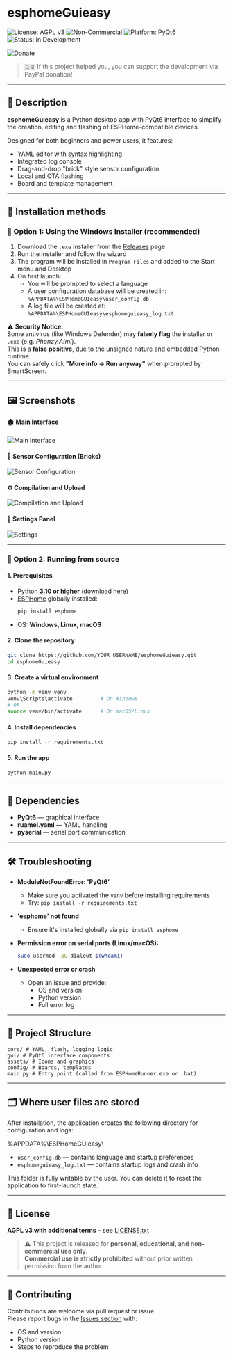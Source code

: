 
# esphomeGuieasy

![License: AGPL v3](https://img.shields.io/badge/License-AGPL%20v3-blue.svg)
![Non-Commercial](https://img.shields.io/badge/Usage-Non--Commercial-red)
![Platform: PyQt6](https://img.shields.io/badge/UI-PyQt6-blue)
![Status: In Development](https://img.shields.io/badge/status-WIP-orange)

[![Donate](https://img.shields.io/badge/PayPal-Donate-blue?logo=paypal)](https://www.paypal.com/donate/?hosted_button_id=HVA3DZFRLW9NU)

> 🇬🇧 If this project helped you, you can support the development via PayPal donation!

---

## 📝 Description

**esphomeGuieasy** is a Python desktop app with PyQt6 interface to simplify the creation, editing and flashing of ESPHome-compatible devices.

Designed for both beginners and power users, it features:
- YAML editor with syntax highlighting
- Integrated log console
- Drag-and-drop "brick" style sensor configuration
- Local and OTA flashing
- Board and template management

---

## 💾 Installation methods

### 🔹 Option 1: Using the Windows Installer (recommended)

1. Download the `.exe` installer from the [Releases](https://github.com/YOUR_USERNAME/esphomeGuieasy/releases) page
2. Run the installer and follow the wizard
3. The program will be installed in `Program Files` and added to the Start menu and Desktop
4. On first launch:
   - You will be prompted to select a language
   - A user configuration database will be created in:
     `%APPDATA%\ESPHomeGUIeasy\user_config.db`
   - A log file will be created at:
     `%APPDATA%\ESPHomeGUIeasy\esphomeguieasy_log.txt`

⚠️ **Security Notice:**  
Some antivirus (like Windows Defender) may **falsely flag** the installer or `.exe` (e.g. *Phonzy.A!ml*).  
This is a **false positive**, due to the unsigned nature and embedded Python runtime.  
You can safely click **"More info → Run anyway"** when prompted by SmartScreen.

---

## 🖼 Screenshots

#### 🏠 Main Interface
![Main Interface](docs/images/screenshot_main.png)

#### 🧱 Sensor Configuration (Bricks)
![Sensor Configuration](docs/images/screenshot_sensors.png)

#### ⚙️ Compilation and Upload
![Compilation and Upload](docs/images/screenshot_compile.png)

#### 🔧 Settings Panel
![Settings](docs/images/screenshot_settings.png)


---

### 🔹 Option 2: Running from source

#### 1. Prerequisites
- Python **3.10 or higher** ([download here](https://www.python.org/downloads/))
- [ESPHome](https://esphome.io/) globally installed:
  ```bash
  pip install esphome
  ```
- OS: **Windows, Linux, macOS**

#### 2. Clone the repository
```bash
git clone https://github.com/YOUR_USERNAME/esphomeGuieasy.git
cd esphomeGuieasy
```

#### 3. Create a virtual environment
```bash
python -m venv venv
venv\Scripts\activate         # On Windows
# OR
source venv/bin/activate      # On macOS/Linux
```

#### 4. Install dependencies
```bash
pip install -r requirements.txt
```

#### 5. Run the app
```bash
python main.py
```

---

## 🧰 Dependencies

- **PyQt6** — graphical interface
- **ruamel.yaml** — YAML handling
- **pyserial** — serial port communication

---

## 🛠 Troubleshooting

- **ModuleNotFoundError: 'PyQt6'**
  - Make sure you activated the `venv` before installing requirements
  - Try: `pip install -r requirements.txt`

- **'esphome' not found**
  - Ensure it's installed globally via `pip install esphome`

- **Permission error on serial ports (Linux/macOS):**
  ```bash
  sudo usermod -aG dialout $(whoami)
  ```

- **Unexpected error or crash**
  - Open an issue and provide:
    - OS and version
    - Python version
    - Full error log

---

## 📁 Project Structure

```
core/ # YAML, flash, logging logic
gui/ # PyQt6 interface components
assets/ # Icons and graphics
config/ # Boards, templates
main.py # Entry point (called from ESPHomeRunner.exe or .bat)
```

---

## 🗂️ Where user files are stored

After installation, the application creates the following directory for configuration and logs:

%APPDATA%\ESPHomeGUIeasy\

- `user_config.db` — contains language and startup preferences
- `esphomeguieasy_log.txt` — contains startup logs and crash info

This folder is fully writable by the user. You can delete it to reset the application to first-launch state.


---

## 📜 License

**AGPL v3 with additional terms** – see [LICENSE.txt](./LICENSE.txt)

> ⚠️ This project is released for **personal, educational, and non-commercial use only**.  
> **Commercial use is strictly prohibited** without prior written permission from the author.

---

## 🤝 Contributing

Contributions are welcome via pull request or issue.  
Please report bugs in the [Issues section](https://github.com/YOUR_USERNAME/esphomeGuieasy/issues) with:
- OS and version
- Python version
- Steps to reproduce the problem
